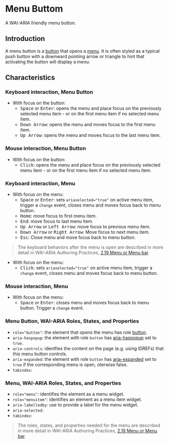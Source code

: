 # Menu Buttom
A WAI-ARIA friendly menu button.

## Introduction
A menu button is a [button](https://www.w3.org/TR/wai-aria-practices/#button) that opens a 
[menu](https://www.w3.org/TR/wai-aria-practices/#menu). It is often styled as a typical push button with a 
downward pointing arrow or triangle to hint that activating the button will display a menu.

## Characteristics

### Keyboard interaction, Menu Button 
* With focus on the button:
    * <kbd>Space</kbd> or <kbd>Enter</kbd>: opens the menu and place focus on the previously selected menu item - or on the first menu item if no selected menu item.
    * <kbd>Down Arrow</kbd>: opens the menu and moves focus to the first menu item.
    * <kbd>Up Arrow</kbd>: opens the menu and moves focus to the last menu item.

### Mouse interaction, Menu Button 
* With focus on the button:
    * <kbd>Click</kbd>: opens the menu and place focus on the previously selected menu item - or on the first menu item if no selected menu item.
    
### Keyboard interaction, Menu
* With focus on the menu:
    * <kbd>Space</kbd> or <kbd>Enter</kbd>: sets `ariaselected="true"` on active menu item, trigger a `change` event, closes menu and moves focus back to menu button.
    * <kbd>Home</kbd>: move focus to first menu item.
    * <kbd>End</kbd>: move focus to last menu item.
    * <kbd>Up Arrow</kbd> or <kbd>Left Arrow</kbd>: move focus to previous menu item.
    * <kbd>Down Arrow</kbd> or <kbd>Right Arrow</kbd>: Move focus to next menu item.
    * <kbd>Esc</kbd>: Close menu and move focus back to menu button.

>The keyboard behaviors after the menu is open are described in more detail in WAI-ARIA Authoring Practices, [2.19 Menu or Menu bar](https://www.w3.org/TR/wai-aria-practices/#menu).

* With focus on the menu:
    * <kbd>Click</kbd>: sets `ariaselected="true"` on active menu item, trigger a `change` event, closes menu and moves focus back to menu button.

### Mouse interaction, Menu
* With focus on the menu:
    * <kbd>Space</kbd> or <kbd>Enter</kbd>: closes menu and moves focus back to menu button. Trigger a `change` event.

### Menu Button, WAI-ARIA Roles, States, and Properties
* `role="button"`: the element that opens the menu has role [button](http://www.w3.org/TR/wai-aria-1.1/#button).
* `aria-haspopup`: the element with role `button` has [aria-haspopup](http://www.w3.org/TR/wai-aria-1.1/#aria-haspopup) set to `true`.
* `aria-controls`: identfies the content on the page (e.g. using IDREFs) that this menu button controls.
* `aria-expanded`: the element with role `button` has [aria-expanded](https://www.w3.org/TR/wai-aria-1.1/#aria-expanded) set to `true` if the corresponding menu is open, oterwise false.
* `tabindex`:

### Menu, WAI-ARIA Roles, States, and Properties
* `role="menu"`: identifies the element as a menu widget.
* `role="menuitem"`: identifies an element as a menu item widget.
* `aria-labelledby`: use to provide a label for the menu widget.
* `aria-selected`: 
* `tabindex`:
 
>The roles, states, and properties needed for the menu are described in more detail in WAI-ARIA Authoring Practices, [2.19 Menu or Menu bar](https://www.w3.org/TR/wai-aria-practices/#menu).
